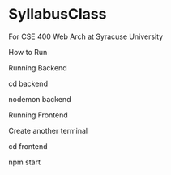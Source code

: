 # SyllabusClass
For CSE 400 Web Arch at Syracuse University

How to Run

Running Backend

cd backend

nodemon backend

Running Frontend

Create another terminal

cd frontend

npm start
